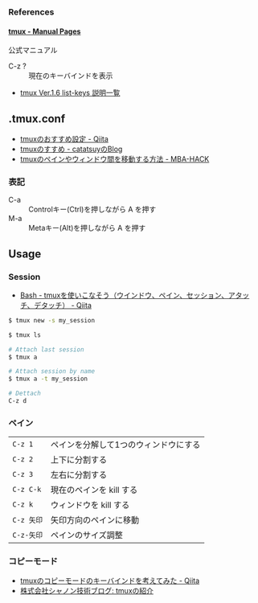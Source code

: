 ### References

#### [tmux - Manual Pages](http://www.openbsd.org/cgi-bin/man.cgi?query=tmux&sektion=1)
公式マニュアル

<dl><dt>C-z ?</dt><dd>現在のキーバインドを表示</dd></dl>

- [tmux Ver.1.6 list-keys 説明一覧](http://n.blueblack.net/files/2012-07-20_04_comfortable_cui_environment_tmux/tmux_list_keys_info.txt)


## .tmux.conf

- [tmuxのおすすめ設定 - Qiita](http://qiita.com/catatsuy/items/db0a471bf1eabaa21c36)
- [tmuxのすすめ - catatsuyのBlog](http://blog.catatsuy.org/a/243)
- [tmuxのペインやウィンドウ間を移動する方法 - MBA-HACK](http://mba-hack.blogspot.jp/2013/01/tmux.html)

### 表記

<dl>
  <dt>C-a</dt>
  <dd>Controlキー(Ctrl)を押しながら A を押す</dd>
  <dt>M-a</dt>
  <dd>Metaキー(Alt)を押しながら A を押す</dd>
</dl>


## Usage

### Session

- [Bash - tmuxを使いこなそう（ウインドウ、ペイン、セッション、アタッチ、デタッチ） - Qiita](http://qiita.com/shoma2da/items/2e68c1e59938eb0c2f83)

```bash
$ tmux new -s my_session

$ tmux ls

# Attach last session
$ tmux a

# Attach session by name
$ tmux a -t my_session

# Dettach
C-z d
```

### ペイン

<table>
    <tr>
        <td><code>C-z 1</code></td><td>ペインを分解して1つのウィンドウにする</td>
    </tr>
    <tr>
        <td><code>C-z 2</code></td><td>上下に分割する</td>
    </tr>
    <tr>
        <td><code>C-z 3</code></td><td>左右に分割する</td>
    </tr>
    <tr>
        <td><code>C-z C-k</code></td><td>現在のペインを kill する</td>
    </tr>
    <tr>
        <td><code>C-z k</code></td><td>ウィンドウを kill する</td>
    </tr>
    <tr>
        <td><code>C-z 矢印</code></td><td>矢印方向のペインに移動</td>
    </tr>
    <tr>
        <td><code>C-z-矢印</code></td><td>ペインのサイズ調整</td>
    </tr>
</table>

### コピーモード
- [tmuxのコピーモードのキーバインドを考えてみた - Qiita](http://qiita.com/syui/items/6a9cbd39f221d3b996a3)
- [株式会社シャノン技術ブログ: tmuxの紹介](http://shanon-tech.blogspot.jp/2012/05/tmux.html)
